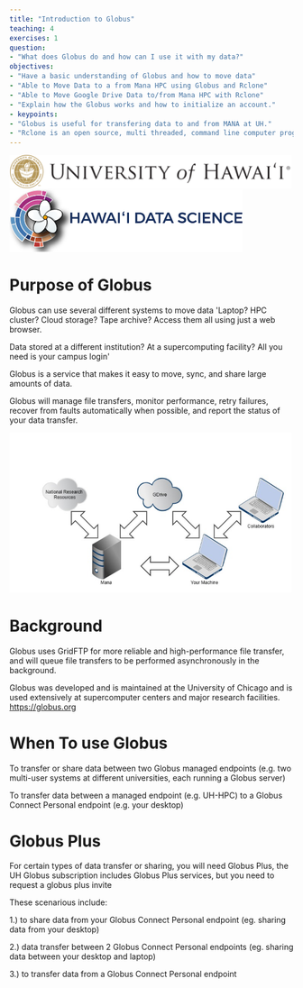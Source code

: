 ```yaml
---
title: "Introduction to Globus"
teaching: 4
exercises: 1
question:
- "What does Globus do and how can I use it with my data?"
objectives:
- "Have a basic understanding of Globus and how to move data"
- "Able to Move Data to a from Mana HPC using Globus and Rclone"
- "Able to Move Google Drive Data to/from Mana HPC with Rclone"
- "Explain how the Globus works and how to initialize an account."
- keypoints:
- "Globus is useful for transfering data to and from MANA at UH."
- "Rclone is an open source, multi threaded, command line computer program to manage or migrate content on cloud and other high latency storage. Its capabilities    include sync, transfer, crypt, cache, union, and compress data"
---
```

<img src="../assets/img/globus_rclone/globus_and_rclone0.png" width=500px />

<img src="../assets/img/globus_rclone/globus_and_rclone1.png" width=414px />


# Purpose of Globus 

Globus can use several different systems to move data
'Laptop? HPC cluster? Cloud storage? Tape archive? Access them all using just a web browser.

Data stored at a different institution? At a supercomputing facility? All you need is your campus login'

Globus is a service that makes it easy to move, sync, and share large amounts of data.

Globus will manage file transfers, monitor performance, retry failures, recover from faults automatically when possible, and report the status of your data transfer.

<img src="../assets/img/globus_rclone/globus_and_rclone2.jpg" width=500px />

# Background

Globus uses GridFTP for more reliable and high-performance file transfer, and will queue file transfers to be performed asynchronously in the background.

Globus was developed and is maintained at the University of Chicago and is used extensively at supercomputer centers and major research facilities. https://globus.org

# When To use Globus

To transfer or share data between two Globus managed endpoints \(e\.g\. two multi\-user systems at different universities\, each running a Globus server\)

To transfer data between a managed endpoint \(e\.g\. UH\-HPC\) to a Globus Connect Personal endpoint \(e\.g\. your desktop\)

# Globus Plus
For certain types of data transfer or sharing, you will need Globus Plus, the UH Globus subscription includes Globus Plus services, but you need to request a globus plus invite

These scenarious include:

1.)   to share data from your Globus Connect Personal endpoint (eg. sharing data from your desktop)

2.)   data transfer between 2 Globus Connect Personal endpoints (eg. sharing data between your desktop and laptop)

3.)   to transfer data from a Globus Connect Personal endpoint
